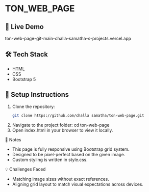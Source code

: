 # TON_WEB_PAGE


## 🔗 Live Demo
ton-web-page-git-main-challa-samatha-s-projects.vercel.app

## 🛠️ Tech Stack
- HTML
- CSS
- Bootstrap 5

## 📁 Setup Instructions

1. Clone the repository:
   ```bash
   git clone https://github.com/challa samatha/ton-web-page.git
2. Navigate to the project folder:
   cd ton-web-page
3. Open index.html in your browser to view it locally.

📝 Notes
   - This page is fully responsive using Bootstrap grid system.
   - Designed to be pixel-perfect based on the given image.
   - Custom styling is written in style.css.

💡 Challenges Faced
   - Matching image sizes without exact references.
   - Aligning grid layout to match visual expectations across devices.
